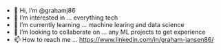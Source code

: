 - 👋 Hi, I’m @grahamj86
- 👀 I’m interested in ... everything tech
- 🌱 I’m currently learning ... machine learing and data science 
- 💞️ I’m looking to collaborate on ... any ML projects to get experience
- 📫 How to reach me ... https://www.linkedin.com/in/graham-jansen86/

<!---
grahamj86/grahamj86 is a ✨ special ✨ repository because its `README.md` (this file) appears on your GitHub profile.
You can click the Preview link to take a look at your changes.
--->
